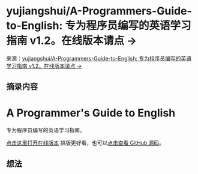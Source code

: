 # yujiangshui/A-Programmers-Guide-to-English: 专为程序员编写的英语学习指南 v1.2。在线版本请点 ->
来源：[yujiangshui/A-Programmers-Guide-to-English: 专为程序员编写的英语学习指南 v1.2。在线版本请点 ->](https://github.com/yujiangshui/A-Programmers-Guide-to-English)

## 摘录内容

# A Programmer's Guide to English

专为程序员编写的英语学习指南。

[点击这里打开在线版本](https://a-programmers-guide-to-english.harryyu.me/) 排版更好看，也可以[点击查看 GitHub 源码](https://github.com/yujiangshui/A-Programmers-Guide-to-English)。

## 想法
